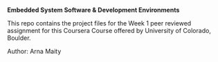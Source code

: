 **Embedded System Software & Development Environments**

This repo contains the project files for the Week 1 peer reviewed assignment for this Coursera Course offered by University of Colorado, Boulder.

Author: Arna Maity

